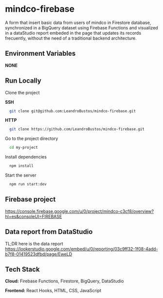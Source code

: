 # mindco-firebase

A form that insert basic data from users of mindco in Firestore database, synchronized in a BigQuery dataset using Firebase Functions and visualized in a dataStudio report embeded in the page that updates its records frecuently, without the need of a traditional backend architecture.

## Environment Variables

**NONE**

## Run Locally

Clone the project

**SSH**

```bash
  git clone git@github.com:LeandroBustos/mindco-firebase.git
```

**HTTP**

```bash
  git clone https://github.com/LeandroBustos/mindco-firebase.git
```

Go to the project directory

```bash
  cd my-project
```

Install dependencies

```bash
  npm install
```

Start the server

```bash
  npm run start:dev
```

## Firebase project

https://console.firebase.google.com/u/0/project/mindco-c3cf8/overview?hl=es&consoleUI=FIREBASE

## Data report from DataStudio

TL;DR here is the data report
https://lookerstudio.google.com/embed/u/0/reporting/03c9ff32-1f08-4add-b7f8-01419523dfbd/page/EweLD

## Tech Stack

**Cloud:** Firebase Functions, Firestore, BigQuery, DataStudio

**Frontend:** React Hooks, HTML, CSS, JavaScript
